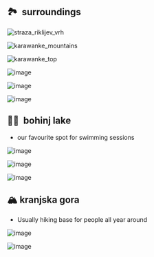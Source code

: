 🏞  surroundings
---

![straza_riklijev_vrh](pics/straza_riklijev_vrh.png)

![karawanke_mountains](pics/karawanke_mountains.png)

![karawanke_top](pics/karawanke_top.png)

![image](pics/bled1.png)

![image](pics/bled2.png)

![image](pics/bled3.png)


🏊‍♂️  bohinj lake
---

*   our favourite spot for swimming sessions

![image](pics/bohinj1.png)

![image](pics/bohinj2.png)

![image](pics/bohinj3.png)

🏔 kranjska gora
---

*   Usually hiking base for people all year around

![image](pics/kranjska1.png)

![image](pics/kranjska2.png)